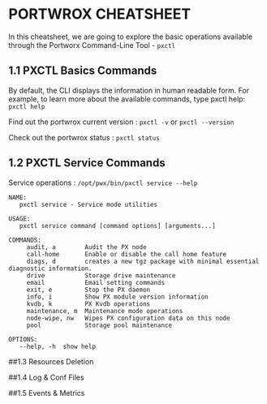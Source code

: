 
# PORTWROX CHEATSHEET

In this cheatsheet, we are going to explore the basic operations available through the Portworx Command-Line Tool - `pxctl`

## 1.1 PXCTL Basics Commands

By default, the CLI displays the information in human readable form. For example, to learn more about the available commands, type pxctl help: `pxctl help` 

Find out the portwrox current version : `pxctl -v` or `pxctl --version` 

Check out the portwrox status : `pxctl status`

## 1.2 PXCTL Service Commands

Service operations  : `/opt/pwx/bin/pxctl service --help`
                    
```
NAME:
   pxctl service - Service mode utilities

USAGE:
   pxctl service command [command options] [arguments...]

COMMANDS:
     audit, a        Audit the PX node
     call-home       Enable or disable the call home feature
     diags, d        creates a new tgz package with minimal essential diagnostic information.
     drive           Storage drive maintenance
     email           Email setting commands
     exit, e         Stop the PX daemon
     info, i         Show PX module version information
     kvdb, k         PX Kvdb operations
     maintenance, m  Maintenance mode operations
     node-wipe, nw   Wipes PX configuration data on this node
     pool            Storage pool maintenance

OPTIONS:
   --help, -h  show help
```

##1.3 Resources Deletion

##1.4 Log & Conf Files

##1.5 Events & Metrics

